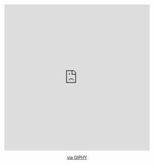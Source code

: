 


<div id="header" align="center">
 <iframe src="https://giphy.com/embed/fkZukR450RQ1qnGaq9" width="480" height="480" frameBorder="0" class="giphy-embed" allowFullScreen></iframe><p><a href="https://giphy.com/stickers/transparent-fkZukR450RQ1qnGaq9">via GIPHY</a></p>
</div>
